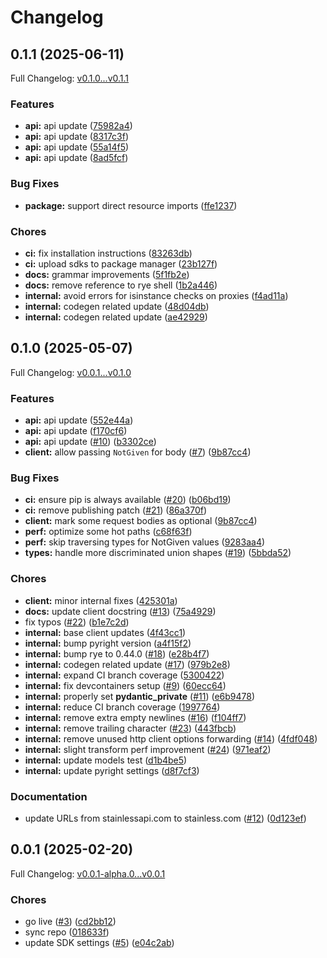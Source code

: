 # Changelog

## 0.1.1 (2025-06-11)

Full Changelog: [v0.1.0...v0.1.1](https://github.com/Artemis-xyz/artemis/compare/v0.1.0...v0.1.1)

### Features

* **api:** api update ([75982a4](https://github.com/Artemis-xyz/artemis/commit/75982a4c1412d3e293c5c8bc61141100fe731482))
* **api:** api update ([8317c3f](https://github.com/Artemis-xyz/artemis/commit/8317c3f21898f02cdafcef2e905aef4c3bf66a1d))
* **api:** api update ([55a14f5](https://github.com/Artemis-xyz/artemis/commit/55a14f52828c9514aec55b3d97647f34d72db542))
* **api:** api update ([8ad5fcf](https://github.com/Artemis-xyz/artemis/commit/8ad5fcfa233d04812f188ec821dcf175af2af43a))


### Bug Fixes

* **package:** support direct resource imports ([ffe1237](https://github.com/Artemis-xyz/artemis/commit/ffe1237f5d9ea243072a3f7108410a067a3ff48f))


### Chores

* **ci:** fix installation instructions ([83263db](https://github.com/Artemis-xyz/artemis/commit/83263dbc2470ddd9011ccc6cab9a381182e02867))
* **ci:** upload sdks to package manager ([23b127f](https://github.com/Artemis-xyz/artemis/commit/23b127f890fb6c03b0f6556ce7a83b749a9052b3))
* **docs:** grammar improvements ([5f1fb2e](https://github.com/Artemis-xyz/artemis/commit/5f1fb2e18a3ac45b97b9bc6f44069dd13e63c18d))
* **docs:** remove reference to rye shell ([1b2a446](https://github.com/Artemis-xyz/artemis/commit/1b2a446a4b9144f7eb1fb6bc7af8b80286257c4a))
* **internal:** avoid errors for isinstance checks on proxies ([f4ad11a](https://github.com/Artemis-xyz/artemis/commit/f4ad11aa97fb51e4fb511b776eedfb1405c80384))
* **internal:** codegen related update ([48d04db](https://github.com/Artemis-xyz/artemis/commit/48d04db44cad4c39667aafdc7e1a5baf44d6ca54))
* **internal:** codegen related update ([ae42929](https://github.com/Artemis-xyz/artemis/commit/ae42929147ad79880694635e152b4255ad65d3c8))

## 0.1.0 (2025-05-07)

Full Changelog: [v0.0.1...v0.1.0](https://github.com/Artemis-xyz/artemis/compare/v0.0.1...v0.1.0)

### Features

* **api:** api update ([552e44a](https://github.com/Artemis-xyz/artemis/commit/552e44a0e4083fcfbba9f77fb4638704243a108a))
* **api:** api update ([f170cf6](https://github.com/Artemis-xyz/artemis/commit/f170cf6e001c7a70e06cc4b83af5311244bc4c26))
* **api:** api update ([#10](https://github.com/Artemis-xyz/artemis/issues/10)) ([b3302ce](https://github.com/Artemis-xyz/artemis/commit/b3302ce2f858014e2530e96c27d6be9b2bfede88))
* **client:** allow passing `NotGiven` for body ([#7](https://github.com/Artemis-xyz/artemis/issues/7)) ([9b87cc4](https://github.com/Artemis-xyz/artemis/commit/9b87cc4edaeafd3591dbfccba52b6a2f91f40f60))


### Bug Fixes

* **ci:** ensure pip is always available ([#20](https://github.com/Artemis-xyz/artemis/issues/20)) ([b06bd19](https://github.com/Artemis-xyz/artemis/commit/b06bd19791c64eac364765570bceacaa5705187c))
* **ci:** remove publishing patch ([#21](https://github.com/Artemis-xyz/artemis/issues/21)) ([86a370f](https://github.com/Artemis-xyz/artemis/commit/86a370fae92d86a4f3d4a5ce8ff9332285de6997))
* **client:** mark some request bodies as optional ([9b87cc4](https://github.com/Artemis-xyz/artemis/commit/9b87cc4edaeafd3591dbfccba52b6a2f91f40f60))
* **perf:** optimize some hot paths ([c68f63f](https://github.com/Artemis-xyz/artemis/commit/c68f63fbc5a649bbbdbe1718c2459c0162ccd690))
* **perf:** skip traversing types for NotGiven values ([9283aa4](https://github.com/Artemis-xyz/artemis/commit/9283aa4a013cdf8d118cce1f21799ba4b30a1530))
* **types:** handle more discriminated union shapes ([#19](https://github.com/Artemis-xyz/artemis/issues/19)) ([5bbda52](https://github.com/Artemis-xyz/artemis/commit/5bbda52b4f7275d1dc772da34aa86e248b0c5578))


### Chores

* **client:** minor internal fixes ([425301a](https://github.com/Artemis-xyz/artemis/commit/425301a86df604dd7c0253c5a7128396fad1a868))
* **docs:** update client docstring ([#13](https://github.com/Artemis-xyz/artemis/issues/13)) ([75a4929](https://github.com/Artemis-xyz/artemis/commit/75a4929d0925652e550f5d3d11bf1775f6fb9f80))
* fix typos ([#22](https://github.com/Artemis-xyz/artemis/issues/22)) ([b1e7c2d](https://github.com/Artemis-xyz/artemis/commit/b1e7c2df29588905c05d600ff09a2cba5e9f1d76))
* **internal:** base client updates ([4f43cc1](https://github.com/Artemis-xyz/artemis/commit/4f43cc173b3a14df2a3605738bcd007d5bd41885))
* **internal:** bump pyright version ([a4f15f2](https://github.com/Artemis-xyz/artemis/commit/a4f15f2b9eb5bee85f9d683dabac55cf956ab467))
* **internal:** bump rye to 0.44.0 ([#18](https://github.com/Artemis-xyz/artemis/issues/18)) ([e28b4f7](https://github.com/Artemis-xyz/artemis/commit/e28b4f764df3ce9229ab258903ee51e83ac32566))
* **internal:** codegen related update ([#17](https://github.com/Artemis-xyz/artemis/issues/17)) ([979b2e8](https://github.com/Artemis-xyz/artemis/commit/979b2e8262687e676103c5d09b7e81976047a825))
* **internal:** expand CI branch coverage ([5300422](https://github.com/Artemis-xyz/artemis/commit/53004222e98c194a924c9aefadd4a9da06ea56f3))
* **internal:** fix devcontainers setup ([#9](https://github.com/Artemis-xyz/artemis/issues/9)) ([60ecc64](https://github.com/Artemis-xyz/artemis/commit/60ecc6486b6589c7e54720a6c5be08f7f1d094e4))
* **internal:** properly set __pydantic_private__ ([#11](https://github.com/Artemis-xyz/artemis/issues/11)) ([e6b9478](https://github.com/Artemis-xyz/artemis/commit/e6b94784244428625ebc8de81f89f049b0aba0c1))
* **internal:** reduce CI branch coverage ([1997764](https://github.com/Artemis-xyz/artemis/commit/199776496a104512554039facd2ac657b65b574b))
* **internal:** remove extra empty newlines ([#16](https://github.com/Artemis-xyz/artemis/issues/16)) ([f104ff7](https://github.com/Artemis-xyz/artemis/commit/f104ff79edad01208fb5387f86456c574262250b))
* **internal:** remove trailing character ([#23](https://github.com/Artemis-xyz/artemis/issues/23)) ([443fbcb](https://github.com/Artemis-xyz/artemis/commit/443fbcb12d5ebde2e12b932991980a003860c095))
* **internal:** remove unused http client options forwarding ([#14](https://github.com/Artemis-xyz/artemis/issues/14)) ([4fdf048](https://github.com/Artemis-xyz/artemis/commit/4fdf048bee3392cbcf16bf504baba158caddf61e))
* **internal:** slight transform perf improvement ([#24](https://github.com/Artemis-xyz/artemis/issues/24)) ([971eaf2](https://github.com/Artemis-xyz/artemis/commit/971eaf2a506c9bf9e066d804b6ff9e590aa0578b))
* **internal:** update models test ([d1b4be5](https://github.com/Artemis-xyz/artemis/commit/d1b4be54b49f7cf1cc1c2e3c9b2faa030b9bb3a8))
* **internal:** update pyright settings ([d8f7cf3](https://github.com/Artemis-xyz/artemis/commit/d8f7cf35c7e3a4360eefb1f97cf829145add31a4))


### Documentation

* update URLs from stainlessapi.com to stainless.com ([#12](https://github.com/Artemis-xyz/artemis/issues/12)) ([0d123ef](https://github.com/Artemis-xyz/artemis/commit/0d123efb40635365e50847f4011c7efe6d10eb39))

## 0.0.1 (2025-02-20)

Full Changelog: [v0.0.1-alpha.0...v0.0.1](https://github.com/Artemis-xyz/artemis/compare/v0.0.1-alpha.0...v0.0.1)

### Chores

* go live ([#3](https://github.com/Artemis-xyz/artemis/issues/3)) ([cd2bb12](https://github.com/Artemis-xyz/artemis/commit/cd2bb129e07fd484bb1af650db44ad9dc1cc4a4a))
* sync repo ([018633f](https://github.com/Artemis-xyz/artemis/commit/018633f7495103403e8504e87204e189012719e1))
* update SDK settings ([#5](https://github.com/Artemis-xyz/artemis/issues/5)) ([e04c2ab](https://github.com/Artemis-xyz/artemis/commit/e04c2ab30fdeb63fd14824aebd67a2054957b430))
